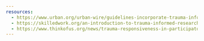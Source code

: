 ```yaml
---
resources:
  - https://www.urban.org/urban-wire/guidelines-incorporate-trauma-informed-care-strategies-qualitative-research
  - https://skilledwork.org/an-introduction-to-trauma-informed-research/
  - https://www.thinkofus.org/news/trauma-responsiveness-in-participatory-research
---
```

